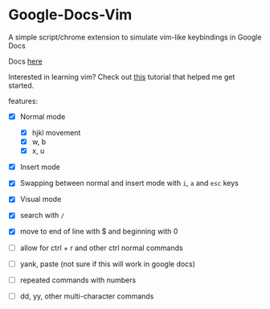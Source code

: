 # Google-Docs-Vim
A simple script/chrome extension to simulate vim-like keybindings in Google Docs


Docs [here](https://github.com/BCCheungGit/Google-Docs-Vim/blob/main/documentation.md)

Interested in learning vim? Check out [this](https://wiki.gentoo.org/wiki/Vim/Guide) tutorial that helped me get started.


features:
- [x] Normal mode
    - [x] hjkl movement
    - [x] w, b
    - [x] x, u 
- [x] Insert mode 
- [x] Swapping between normal and insert mode with `i`, `a` and `esc` keys
- [x] Visual mode
- [x] search with `/`
- [x] move to end of line with $ and beginning with 0



- [ ] allow for ctrl + r and other ctrl normal commands
- [ ] yank, paste (not sure if this will work in google docs)
- [ ] repeated commands with numbers
- [ ] dd, yy, other multi-character commands
